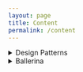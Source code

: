 ```yaml
---
layout: page
title: Content
permalink: /content
---
```


<details>
  <summary>Design Patterns</summary>

  <a href="https://isurunuwanthilaka.github.io/engineering/2020/04/27/singleton-patterns">Singleton Pattern</a>

</details>

<details>
  <summary>Ballerina</summary>

[Ballerina connector for Medium](https://isurunuwanthilaka.github.io/engineering/2020/05/15/ballerina-medium-connector)

</details>

